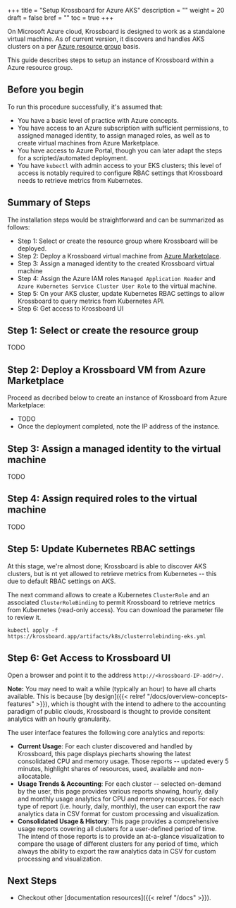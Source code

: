 +++
title = "Setup Krossboard for Azure AKS"
description = ""
weight = 20
draft = false
bref = ""
toc = true 
+++

On Microsoft Azure cloud, Krossboard is designed to work as a standalone virtual machine.
As of current version, it discovers and handles AKS clusters on a per [Azure resource group](https://docs.microsoft.com/en-us/azure/azure-resource-manager/management/overview) basis. 

This guide describes steps to setup an instance of Krossboard within a Azure resource group. 


## Before you begin
To run this procedure successfully, it's assumed that:

 * You have a basic level of practice with Azure concepts.
 * You have access to an Azure subscription with sufficient permissions, to assigned managed identity, to assign managed roles, as well as to create virtual machines from Azure Marketplace.
 * You have access to Azure Portal, though you can later adapt the steps for a scripted/automated deployment.
 * You have `kubectl` with admin access to your EKS clusters; this level of access is notably required to configure RBAC settings that Krossboard needs to retrieve metrics from Kubernetes.

## Summary of Steps
The installation steps would be straightforward and can be summarized as follows:

* Step 1: Select or create the resource group where Krossboard will be deployed.
* Step 2: Deploy a Krossboard virtual machine from [Azure Marketplace](https://portal.azure.com/#blade/Microsoft_Azure_Marketplace).
* Step 3: Assign a managed identity to the created Krossboard virtual machine
* Step 4: Assign the Azure IAM roles `Managed Application Reader` and `Azure Kubernetes Service Cluster User Role` to the virtual machine. 
* Step 5: On your AKS cluster, update Kubernetes RBAC settings to allow Krossboard to query metrics from Kubernetes API. 
* Step 6: Get access to Krossboard UI

## Step 1: Select or create the resource group
TODO

## Step 2: Deploy a Krossboard VM from Azure Marketplace
Proceed as decribed below to create an instance of Krossboard from Azure Marketplace:

* TODO
* Once the deployment completed, note the IP address of the instance.


## Step 3: Assign a managed identity to the virtual machine
TODO

## Step 4: Assign required roles to the virtual machine
TODO

## Step 5: Update Kubernetes RBAC settings
At this stage, we're almost done; Krossboard is able to discover AKS clusters, but is nt yet allowed to retrieve metrics from Kubernetes -- this due to default RBAC settings on AKS. 

The next command allows to create a Kubernetes `ClusterRole` and an associated `ClusterRoleBinding` to permit Krossboard to retrieve metrics from Kubernetes (read-only access). You can download the parameter file to review it. 

```
kubectl apply -f https://krossboard.app/artifacts/k8s/clusterrolebinding-eks.yml
```

## Step 6: Get Access to Krossboard UI
Open a browser and point it to the address `http://<krossboard-IP-addr>/`.

**Note:** You may need to wait a while (typically an hour) to have all charts available. This is because [by design]({{< relref "/docs/overview-concepts-features" >}}), which is thought with the intend to adhere to the accounting paradigm of public clouds, Krossboard is thought to provide consitent analytics with an hourly granularity.

The user interface features the following core analytics and reports:
 * **Current Usage**: For each cluster discovered and handled by Krossboard, this page displays piecharts showing the latest consolidated CPU and memory usage. Those reports -- updated every 5 minutes, highlight shares of resources, used, available and non-allocatable.
 * **Usage Trends & Accounting**: For each cluster -- selected on-demand by the user, this page provides various reports showing, hourly, daily and monthly usage analytics for CPU and memory resources. For each type of report (i.e. hourly, daily, monthly), the user can export the raw analytics data in CSV format for custom processing and visualization.
 * **Consolidated Usage & History**: This page provides a comprehensive usage reports covering all clusters for a user-defined period of time. The intend of those reports is to provide an at-a-glance visualization to compare the usage of different clusters for any period of time, which always the ability to export the raw analytics data in CSV for custom processing and visualization.

## Next Steps

* Checkout other [documentation resources]({{< relref "/docs" >}}).